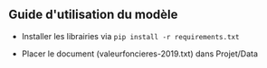 
## Guide d'utilisation du modèle

 - Installer les librairies via `pip install -r requirements.txt`

 - Placer le document (valeurfoncieres-2019.txt) dans Projet/Data




